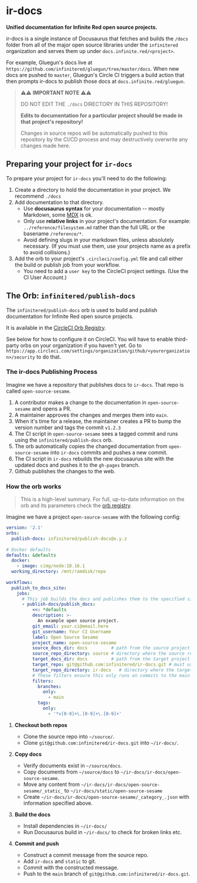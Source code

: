 # ir-docs

**Unified documentation for Infinite Red open source projects.**

ir-docs is a single instance of Docusaurus that fetches and builds the `/docs` folder from all of the major open source libraries under the `infinitered` organization and serves them up under `docs.infinite.red/<project>`.

For example, Gluegun's docs live at `https://github.com/infinitered/gluegun/tree/master/docs`. When new docs are pushed to `master`, Gluegun's Circle CI triggers a build action that then prompts ir-docs to publish those docs at `docs.infinite.red/gluegun`.

> ⚠️⚠️ **IMPORTANT NOTE** ⚠️⚠️
>
> DO NOT EDIT THE `./docs` DIRECTORY IN THIS REPOSITORY!
> 
> **Edits to documentation for a particular project should be made in that project's repository!**
> 
> Changes in source repos will be automatically pushed to this repository by the CI/CD process and may destructively overwrite any changes made here.

## Preparing your project for `ir-docs`

To prepare your project for `ir-docs` you'll need to do the following:

1. Create a directory to hold the documentation in your project. We recommend `./docs`
2. Add documentation to that directory.
    * Use **docusaurus syntax** for your documentation -- mostly Markdown, some [MDX](https://mdxjs.com/) is ok.
    * Only use **relative links** in your project's documentation. For example: `../reference/filesystem.md` rather than the full URL or the basename `/reference/*`.
    * Avoid defining slugs in your markdown files, unless absolutely necessary. (If you must use them, use your projects
      name as a prefix to avoid collisions.)
3. Add the orb to your project's `.circleci/config.yml` file and call either the build or publish job from your
   workflow.
    * You need to add a `user key` to the CircleCI project settings. (Use the CI User Account.)
           
## The Orb: `infinitered/publish-docs` 

The `infinitered/publish-docs` orb is used to build and publish documentation for Infinite Red open source projects. 

It is available in the [CircleCI Orb Registry](https://circleci.com/developer/orbs/orb/infinitered/publish-docs).

See below for how to configure it on CircleCI. You will have to enable third-party orbs on your organization if you haven't yet. Go to `https://app.circleci.com/settings/organization/github/<yourorganization>/security` to do that.

### The ir-docs Publishing Process

Imagine we have a repository that publishes docs to `ir-docs`. That repo is called `open-source-sesame`.

1. A contributor makes a change to the documentation in `open-source-sesame` and opens a PR.
2. A maintainer approves the changes and merges them into `main`.
3. When it's time for a release, the maintainer creates a PR to bump the version number and tags the commit `v1.2.3`
4. The CI script in `open-source-sesame` sees a tagged commit and runs using the `infinitered/publish-docs` orb.
5. The orb automatically copies the changed documentation from `open-source-sesame` into `ir-docs` commits and pushes a new commit.
6. The CI script in `ir-docs` rebuilds the new docusaurus site with the updated docs and pushes it to the `gh-pages` branch.
7. Github publishes the changes to the web. 

### How the orb works

> This is a high-level summary. For full, up-to-date information on the orb and its parameters check the [orb registry](https://circleci.com/developer/orbs/orb/infinitered/publish-docs).

Imagine we have a project `open-source-sesame` with the following config:

```yaml
version: '2.1'
orbs:
  publish-docs: infinitered/publish-docs@x.y.z
  
# Docker defaults
defaults: &defaults
  docker:
    - image: cimg/node:18.16.1
  working_directory: /mnt/ramdisk/repo  
  
workflows:
  publish_to_docs_site:
    jobs:
      # This job builds the docs and publishes them to the specified site
      - publish-docs/publish_docs:
          <<: *defaults
          description: >-
            An example open source project.
          git_email: your.ci@email.here
          git_username: Your CI Username
          label: Open Source Sesame
          project_name: open-source-sesame
          source_docs_dir: docs         # path from the source project root where docs are kept
          source_repo_directory: source # directory where the source repo is cloned
          target_docs_dir: docs         # path from the target project root where docs are kept
          target_repo: git@github.com:infinitered/ir-docs.git # must use SSH
          target_repo_directory: ir-docs   # directory where the target repo is cloned
          # These filters ensure this only runs on commits to the main branch that are tagged with a version
          filters:
            branches:
              only:
                - main
            tags:
              only:
                - '*v[0-9]+\.[0-9]+\.[0-9]+'
```

1. **Checkout both repos**
    - Clone the source repo into `~/source/`.
    - Clone `git@github.com:infinitered/ir-docs.git` into `~/ir-docs/`.

2. **Copy docs**
    - Verify documents exist in `~/source/docs`.
    - Copy documents from `~/source/docs` to `~/ir-docs/ir-docs/open-source-sesame`.
    - Move any content from `~/ir-docs/ir-docs/open-source-sesame/_static_` to `~/ir-docs/static/open-source-sesame`
    - Create `~/ir-docs/ir-docs/open-source-sesame/_category_.json` with information specified above.

3. **Build the docs**
    - Install dependencies in `~/ir-docs/`
    - Run Docusaurus build in `~/ir-docs/` to check for broken links etc. 

4. **Commit and push**
    - Construct a commit message from the source repo.
    - Add `ir-docs` and `static` to git.
    - Commit with the constructed message.
    - Push to the `main` branch of `git@github.com:infinitered/ir-docs.git`.


